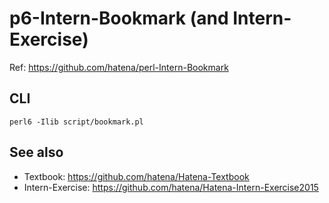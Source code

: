 # p6-Intern-Bookmark (and Intern-Exercise)

Ref: https://github.com/hatena/perl-Intern-Bookmark

## CLI

```
perl6 -Ilib script/bookmark.pl
```

## See also

- Textbook: https://github.com/hatena/Hatena-Textbook
- Intern-Exercise: https://github.com/hatena/Hatena-Intern-Exercise2015
